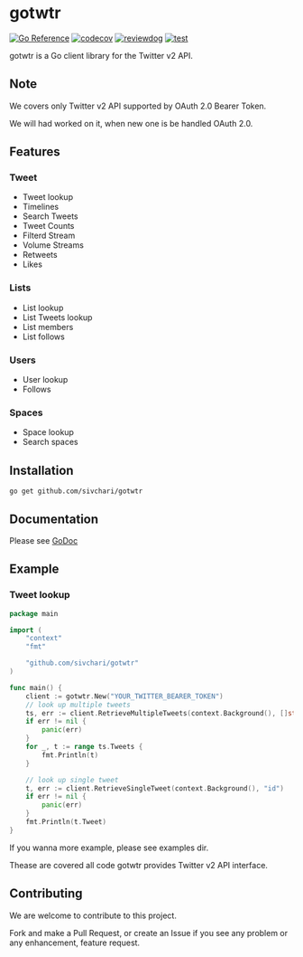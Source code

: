 # gotwtr

[![Go Reference](https://pkg.go.dev/badge/github.com/sivchari/gotwtr.svg)](https://pkg.go.dev/github.com/sivchari/gotwtr)
[![codecov](https://codecov.io/gh/sivchari/gotwtr/branch/main/graph/badge.svg?token=Q389TO8ME6)](https://codecov.io/gh/sivchari/gotwtr)
[![reviewdog](https://github.com/sivchari/gotwtr/actions/workflows/lint.yml/badge.svg)](https://github.com/sivchari/gotwtr/actions/workflows/lint.yml)
[![test](https://github.com/sivchari/gotwtr/actions/workflows/test.yml/badge.svg)](https://github.com/sivchari/gotwtr/actions/workflows/test.yml)

gotwtr is a Go client library for the Twitter v2 API.

## Note

We covers only Twitter v2 API supported by OAuth 2.0 Bearer Token.

We will had worked on it, when new one is be handled OAuth 2.0.

## Features

### Tweet
 - Tweet lookup
 - Timelines
 - Search Tweets
 - Tweet Counts
 - Filterd Stream
 - Volume Streams
 - Retweets
 - Likes

### Lists
 - List lookup
 - List Tweets lookup
 - List members
 - List follows

### Users
 - User lookup
 - Follows

### Spaces
 - Space lookup
 - Search spaces

## Installation

```console
go get github.com/sivchari/gotwtr
```

## Documentation

Please see [GoDoc](https://pkg.go.dev/github.com/sivchari/gotwtr)

## Example

### Tweet lookup
```go
package main

import (
	"context"
	"fmt"

	"github.com/sivchari/gotwtr"
)

func main() {
	client := gotwtr.New("YOUR_TWITTER_BEARER_TOKEN")
	// look up multiple tweets
	ts, err := client.RetrieveMultipleTweets(context.Background(), []string{"id", "id2"})
	if err != nil {
		panic(err)
	}
	for _, t := range ts.Tweets {
		fmt.Println(t)
	}

	// look up single tweet
	t, err := client.RetrieveSingleTweet(context.Background(), "id")
	if err != nil {
		panic(err)
	}
	fmt.Println(t.Tweet)
}
```

If you wanna more example, please see examples dir.

Thease are covered all code gotwtr provides Twitter v2 API interface.

## Contributing

We are welcome to contribute to this project.

Fork and make a Pull Request, or create an Issue if you see any problem or any enhancement, feature request.
